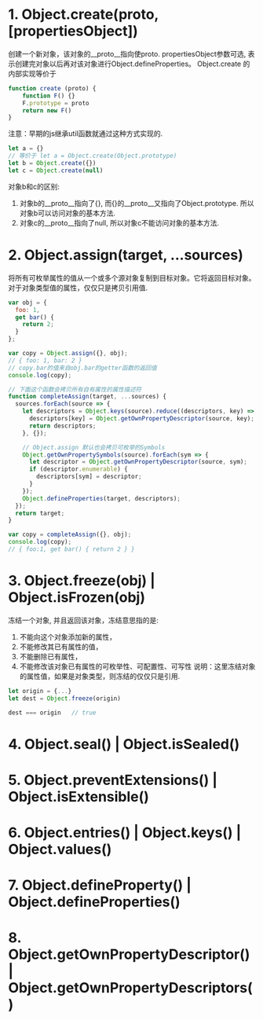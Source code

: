 # 1. Object.create(proto, [propertiesObject])
创建一个新对象，该对象的__proto__指向使proto.
propertiesObject参数可选, 表示创建完对象以后再对该对象进行Object.defineProperties。
Object.create 的内部实现等价于
```js
function create (proto) {
    function F() {}
    F.prototype = proto
    return new F()
}
```
注意：早期的js继承util函数就通过这种方式实现的.

```js
let a = {} 
// 等价于 let a = Object.create(Object.prototype)
let b = Object.create({})
let c = Object.create(null)
```
对象b和c的区别:
1. 对象b的__proto__指向了{}, 而{}的__proto__又指向了Object.prototype. 所以对象b可以访问对象的基本方法.
2. 对象c的__proto__指向了null, 所以对象c不能访问对象的基本方法.


# 2. Object.assign(target, ...sources)
将所有可枚举属性的值从一个或多个源对象复制到目标对象。它将返回目标对象。
对于对象类型值的属性，仅仅只是拷贝引用值.
```js
var obj = {
  foo: 1,
  get bar() {
    return 2;
  }
};

var copy = Object.assign({}, obj); 
// { foo: 1, bar: 2 }
// copy.bar的值来自obj.bar的getter函数的返回值 
console.log(copy); 

// 下面这个函数会拷贝所有自有属性的属性描述符
function completeAssign(target, ...sources) {
  sources.forEach(source => {
    let descriptors = Object.keys(source).reduce((descriptors, key) => {
      descriptors[key] = Object.getOwnPropertyDescriptor(source, key);
      return descriptors;
    }, {});

    // Object.assign 默认也会拷贝可枚举的Symbols
    Object.getOwnPropertySymbols(source).forEach(sym => {
      let descriptor = Object.getOwnPropertyDescriptor(source, sym);
      if (descriptor.enumerable) {
        descriptors[sym] = descriptor;
      }
    });
    Object.defineProperties(target, descriptors);
  });
  return target;
}

var copy = completeAssign({}, obj);
console.log(copy);
// { foo:1, get bar() { return 2 } }

```

# 3. Object.freeze(obj) | Object.isFrozen(obj)
冻结一个对象, 并且返回该对象，冻结意思指的是:
1. 不能向这个对象添加新的属性，
2. 不能修改其已有属性的值，
3. 不能删除已有属性，
4. 不能修改该对象已有属性的可枚举性、可配置性、可写性
说明：这里冻结对象的属性值，如果是对象类型，则冻结的仅仅只是引用.

```js
let origin = {...}
let dest = Object.freeze(origin)

dest === origin   // true

```


# 4. Object.seal() | Object.isSealed()

# 5. Object.preventExtensions() | Object.isExtensible()


# 6. Object.entries() | Object.keys() | Object.values()


# 7. Object.defineProperty() | Object.defineProperties()


# 8. Object.getOwnPropertyDescriptor() | Object.getOwnPropertyDescriptors()




